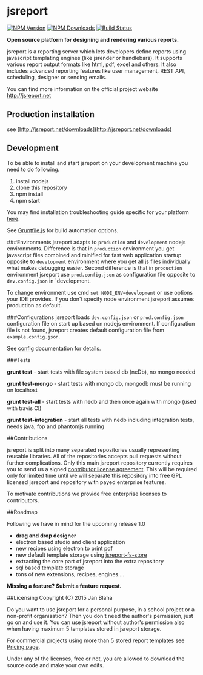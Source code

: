 # jsreport
[![NPM Version](http://img.shields.io/npm/v/jsreport.svg?style=flat-square)](https://npmjs.com/package/jsreport)
[![NPM Downloads](https://img.shields.io/npm/dm/jsreport.svg?style=flat-square)](https://npmjs.com/package/jsreport)
[![Build Status](https://travis-ci.org/jsreport/jsreport.png?branch=master)](https://travis-ci.org/jsreport/jsreport)

**Open source platform for designing and rendering various reports.**

jsreport is a reporting server which lets developers define reports using  javascript templating engines (like jsrender or handlebars). It supports various report output formats like html, pdf, excel and others.  It also includes advanced reporting features like user management, REST API, scheduling, designer or sending emails.

You can find more information on the official project website http://jsreport.net

## Production installation
see [http://jsreport.net/downloads](http://jsreport.net/downloads)

## Development
To be able to install and start jsreport on your development machine you need to do following.

1. install nodejs
2. clone this repository
3. npm install
4. npm start

You may find installation troubleshooting guide specific for your platform [here](https://github.com/jsreport/docs/tree/master/installation).

See [Gruntfile.js](https://github.com/jsreport/jsreport/blob/master/Gruntfile.js) for build automation options.

###Environments
jsreport adapts to `production` and `development` nodejs environments. Difference is that in `production` environment you get javascript files combined and minified for fast web application startup opposite to `development` environment where you get all js files individually what makes debugging easier. Second difference is that in `production` environment jsreport use `prod.config.json` as configuration file opposite to `dev.config.json` in `development.

To change environment use cmd `set NODE_ENV=development` or use options your IDE provides. If you don't specify node environment jsreport assumes production as default.

###Configurations
jsreport loads `dev.config.json` or `prod.config.json` configuration file on start up based on nodejs environment. If configuration file is not found, jsreport creates default configuration file from `example.config.json`.

See [config](https://github.com/jsreport/jsreport/blob/master/config.md) documentation for details.

###Tests

 **grunt test** - start tests with file system based db (neDb), no mongo needed

 **grunt test-mongo** - start tests with mongo db, mongodb must be running on localhost

 **grunt test-all** - start tests with nedb and then once again with mongo (used with travis CI)

 **grunt test-integration** - start all tests with nedb including integration tests,  needs java, fop and phantomjs running

##Contributions

jsreport is split into many separated repositories usually representing reusable libraries. All of the repositories accepts
pull requests without further complications. Only this main jsreport repository currently requires you to send us a
signed [contributor license agreement](http://jsreport.net/CopyrightAssignmentAgreement.pdf). This will be required only
for limited time until we will separate this repository into free GPL licensed jsreport and repository with payed enterprise features.

To motivate contributions we provide free enterprise licenses to contributors.

##Roadmap

Following we have in mind for the upcoming release 1.0

- **drag and drop designer**
- electron based studio and client application
- new recipes using electron to print pdf
- new default template storage using [jsreport-fs-store](https://github.com/jsreport/jsreport-fs-store)
- extracting the core part of jsreport into the extra repository
- sql based template storage
- tons of new extensions, recipes, engines....


**Missing a feature? Submit a feature request.**

##Licensing
Copyright (C) 2015 Jan Blaha

Do you want to use jsreport for a personal purpose, in a school project or a non-profit organisation?
Then you don't need the author's permission, just go on and use it. You can use jsreport without author's permission
also when having maximum 5 templates stored in jsreport storage.

For commercial projects using more than 5 stored report templates see [Pricing page](http://jsreport.net/buy).

Under any of the licenses, free or not, you are allowed to download the source code and make your own edits.


